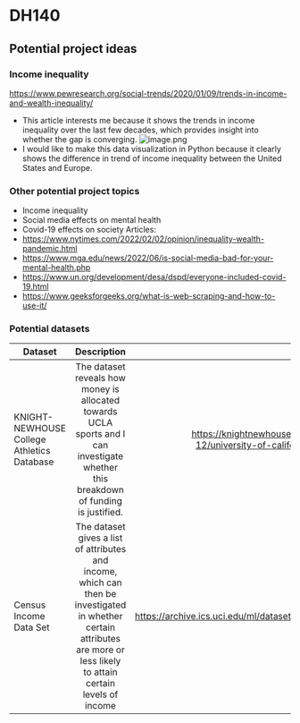 # DH140

## Potential project ideas

### Income inequality
https://www.pewresearch.org/social-trends/2020/01/09/trends-in-income-and-wealth-inequality/
- This article interests me because it shows the trends in income inequality over the last few decades, which provides insight into whether the gap is converging.
![image.png](attachment:image.png)
- I would like to make this data visualization in Python because it clearly shows the difference in trend of income inequality between the United States and Europe.

### Other potential project topics
- Income inequality
- Social media effects on mental health
- Covid-19 effects on society
Articles:
- https://www.nytimes.com/2022/02/02/opinion/inequality-wealth-pandemic.html
- https://www.mga.edu/news/2022/06/is-social-media-bad-for-your-mental-health.php
- https://www.un.org/development/desa/dspd/everyone-included-covid-19.html
- https://www.geeksforgeeks.org/what-is-web-scraping-and-how-to-use-it/

### Potential datasets
| Dataset       | Description           | Link  |
| ------------- |:-------------:| -----:|
| KNIGHT-NEWHOUSE College Athletics Database | The dataset reveals how money is allocated towards UCLA sports and I can investigate whether this breakdown of funding is justified. | https://knightnewhousedata.org/fbs/pac-12/university-of-california-los-angeles |
| Census Income Data Set | The dataset gives a list of attributes and income, which can then be investigated in whether certain attributes are more or less likely to attain certain levels of income      |  https://archive.ics.uci.edu/ml/datasets/Census+Income |